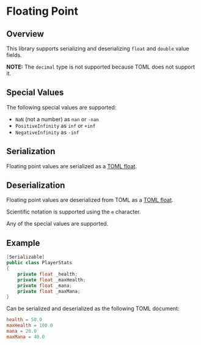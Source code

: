 # Floating Point

## Overview

This library supports serializing and deserializing `float` and `double` value fields.

**NOTE:** The `decimal` type is not supported because TOML does not support it.

## Special Values

The following special values are supported:

- `NaN` (not a number) as `nan` or `-nan`
- `PositiveInfinity` as `inf` or `+inf`
- `NegativeInfinity` as `-inf`

## Serialization

Floating point values are serialized as a [TOML float](https://toml.io/en/v1.0.0#float).

## Deserialization

Floating point values are deserialized from TOML as a [TOML float](https://toml.io/en/v1.0.0#float).

Scientific notation is supported using the `e` character.

Any of the special values are supported.

## Example

```csharp
[Serializable]
public class PlayerStats
{
    private float _health;
    private float _maxHealth;
    private float _mana;
    private float _maxMana;
}
```

Can be serialized and deserialized as the following TOML document:

```toml
health = 50.0
maxHealth = 100.0
mana = 20.0
maxMana = 40.0
```
